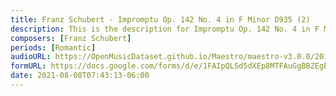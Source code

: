 ```yaml
---
title: Franz Schubert - Impromptu Op. 142 No. 4 in F Minor D935 (2)
description: This is the description for Impromptu Op. 142 No. 4 in F Minor D935 by Franz Schubert
composers: [Franz Schubert]
periods: [Romantic]
audioURL: https://OpenMusicDataset.github.io/Maestro/maestro-v3.0.0/2011/MIDI-Unprocessed_02_R2_2011_MID--AUDIO_R2-D1_02_Track02_wav.midi
formURL: https://docs.google.com/forms/d/e/1FAIpQLSd5dXEp8MTFAuGgBBZEgB2BfOECEaXWdZMCRTmloSx-CQx7Sg/viewform
date: 2021-08-08T07:43:13-06:00
---
```

